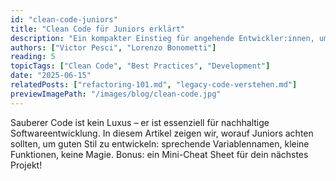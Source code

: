 ```yaml
---
id: "clean-code-juniors"
title: "Clean Code für Juniors erklärt"
description: "Ein kompakter Einstieg für angehende Entwickler:innen, um sauberen Code zu schreiben und technische Schulden zu vermeiden."
authors: ["Victor Pesci", "Lorenzo Bonometti"]
reading: 5
topicTags: ["Clean Code", "Best Practices", "Development"]
date: "2025-06-15"
relatedPosts: ["refactoring-101.md", "legacy-code-verstehen.md"]
previewImagePath: "/images/blog/clean-code.jpg"
---
```


Sauberer Code ist kein Luxus – er ist essenziell für nachhaltige Softwareentwicklung. In diesem Artikel zeigen wir, worauf Juniors achten sollten, um guten Stil zu entwickeln: sprechende Variablennamen, kleine Funktionen, keine Magie. Bonus: ein Mini-Cheat Sheet für dein nächstes Projekt!
